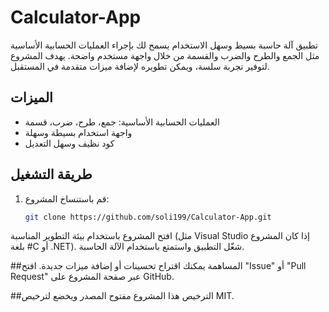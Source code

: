# Calculator-App

تطبيق آلة حاسبة بسيط وسهل الاستخدام يسمح لك بإجراء العمليات الحسابية الأساسية مثل الجمع والطرح والضرب والقسمة من خلال واجهة مستخدم واضحة. يهدف المشروع لتوفير تجربة سلسة، ويمكن تطويره لإضافة ميزات متقدمة في المستقبل.

## الميزات

- العمليات الحسابية الأساسية: جمع، طرح، ضرب، قسمة
- واجهة استخدام بسيطة وسهلة
- كود نظيف وسهل التعديل

## طريقة التشغيل

1. قم باستنساخ المشروع:
   ```bash
   git clone https://github.com/soli199/Calculator-App.git
افتح المشروع باستخدام بيئة التطوير المناسبة (مثل Visual Studio إذا كان المشروع بلغة #C أو .NET).
شغّل التطبيق واستمتع باستخدام الآلة الحاسبة.

##المساهمة
يمكنك اقتراح تحسينات أو إضافة ميزات جديدة.
افتح "Issue" أو "Pull Request" عبر صفحة المشروع على GitHub.

##الترخيص
هذا المشروع مفتوح المصدر ويخضع لترخيص MIT.